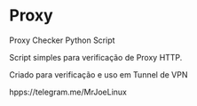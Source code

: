 # Proxy
Proxy Checker Python Script

Script simples para verificação de Proxy HTTP. 

Criado para verificação e uso em Tunnel de VPN

hpps://telegram.me/MrJoeLinux
